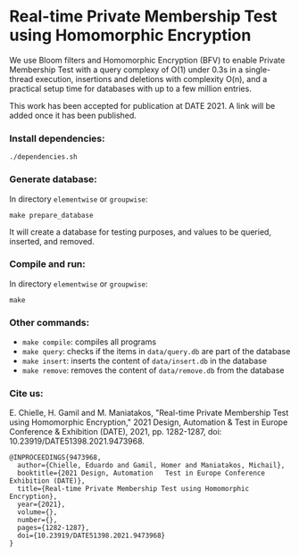 # Real-time Private Membership Test using Homomorphic Encryption

We use Bloom filters and Homomorphic Encryption (BFV) to enable Private Membership Test with a query complexy of O(1) under 0.3s in a single-thread execution, insertions and deletions with complexity O(n), and a practical setup time for databases with up to a few million entries.

This work has been accepted for publication at DATE 2021. A link will be added once it has been published.

### Install dependencies:
```
./dependencies.sh
```

### Generate database:
In directory <code>elementwise</code> or <code>groupwise</code>:
```
make prepare_database
```
It will create a database for testing purposes, and values to be queried, inserted, and removed.

### Compile and run:
In directory <code>elementwise</code> or <code>groupwise</code>:
```
make
```
### Other commands:

<ul>
<li><code>make compile</code>: compiles all programs</li>
<li><code>make query</code>: checks if the items in <code>data/query.db</code> are part of the database</li>
<li><code>make insert</code>: inserts the content of <code>data/insert.db</code> in the database</li>
<li><code>make remove</code>: removes the content of <code>data/remove.db</code> from the database</li>
</ul>

### Cite us:
E. Chielle, H. Gamil and M. Maniatakos, "Real-time Private Membership Test using Homomorphic Encryption," 2021 Design, Automation & Test in Europe Conference & Exhibition (DATE), 2021, pp. 1282-1287, doi: 10.23919/DATE51398.2021.9473968.
```
@INPROCEEDINGS{9473968,
  author={Chielle, Eduardo and Gamil, Homer and Maniatakos, Michail},
  booktitle={2021 Design, Automation   Test in Europe Conference   Exhibition (DATE)},
  title={Real-time Private Membership Test using Homomorphic Encryption},
  year={2021},
  volume={},
  number={},
  pages={1282-1287},
  doi={10.23919/DATE51398.2021.9473968}
}
```
